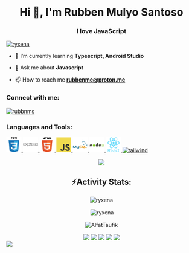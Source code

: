 <h1 align="center">Hi 👋, I'm Rubben Mulyo Santoso</h1>
<h3 align="center">I love JavaScript</h3>

<p align="left"> <a href="https://github.com/ryo-ma/github-profile-trophy"><img src="https://github-profile-trophy.vercel.app/?username=ryxena" alt="ryxena" /></a> </p>

- 🌱 I’m currently learning **Typescript, Android Studio**

- 💬 Ask me about **Javascript**

- 📫 How to reach me **rubbenme@proton.me**

<h3 align="left">Connect with me:</h3>
<p align="left">
<a href="https://instagram.com/rubbnms" target="blank"><img align="center" src="https://raw.githubusercontent.com/rahuldkjain/github-profile-readme-generator/master/src/images/icons/Social/instagram.svg" alt="rubbnms" height="30" width="40" /></a>
</p>

<h3 align="left">Languages and Tools:</h3>
<p align="left"> <a href="https://www.w3schools.com/css/" target="_blank" rel="noreferrer"> <img src="https://raw.githubusercontent.com/devicons/devicon/master/icons/css3/css3-original-wordmark.svg" alt="css3" width="40" height="40"/> </a> <a href="https://expressjs.com" target="_blank" rel="noreferrer"> <img src="https://raw.githubusercontent.com/devicons/devicon/master/icons/express/express-original-wordmark.svg" alt="express" width="40" height="40"/> </a> <a href="https://www.w3.org/html/" target="_blank" rel="noreferrer"> <img src="https://raw.githubusercontent.com/devicons/devicon/master/icons/html5/html5-original-wordmark.svg" alt="html5" width="40" height="40"/> </a> <a href="https://developer.mozilla.org/en-US/docs/Web/JavaScript" target="_blank" rel="noreferrer"> <img src="https://raw.githubusercontent.com/devicons/devicon/master/icons/javascript/javascript-original.svg" alt="javascript" width="40" height="40"/> </a> <a href="https://www.mysql.com/" target="_blank" rel="noreferrer"> <img src="https://raw.githubusercontent.com/devicons/devicon/master/icons/mysql/mysql-original-wordmark.svg" alt="mysql" width="40" height="40"/> </a> <a href="https://nodejs.org" target="_blank" rel="noreferrer"> <img src="https://raw.githubusercontent.com/devicons/devicon/master/icons/nodejs/nodejs-original-wordmark.svg" alt="nodejs" width="40" height="40"/> </a> <a href="https://reactjs.org/" target="_blank" rel="noreferrer"> <img src="https://raw.githubusercontent.com/devicons/devicon/master/icons/react/react-original-wordmark.svg" alt="react" width="40" height="40"/> </a> <a href="https://tailwindcss.com/" target="_blank" rel="noreferrer"> <img src="https://www.vectorlogo.zone/logos/tailwindcss/tailwindcss-icon.svg" alt="tailwind" width="40" height="40"/> </a> </p>

<div align="center">
<img align="center" src="https://user-images.githubusercontent.com/73097560/115834477-dbab4500-a447-11eb-908a-139a6edaec5c.gif"><h2 align="center">⚡Activity Stats:</h2>
<img align="center" height="180em" src="https://github-readme-stats.vercel.app/api/top-langs/?username=ryxena&layout=compact&theme=react" alt=ryxena />

<p>&nbsp;<img align="center" height="180em" src="https://github-readme-stats.vercel.app/api?username=ryxena&show_icons=true&locale=en&theme=react" alt="ryxena" /></p>

<p><img align="center" height="180em" src="https://github-readme-streak-stats.herokuapp.com/?user=ryxena&theme=react" alt="AlfatTaufik" /></p>

<img align="center" src="http://github-profile-summary-cards.vercel.app/api/cards/stats?username=ryxena&theme=react" height="180em" />
<img align="center" src="http://github-profile-summary-cards.vercel.app/api/cards/most-commit-language?username=ryxena&theme=react" height="180em" />
<img align="center" src="http://github-profile-summary-cards.vercel.app/api/cards/repos-per-language?username=ryxena&theme=react" height="180em" />
<img align="center" src="http://github-profile-summary-cards.vercel.app/api/cards/productive-time?username=ryxena&theme=react" height="180em" />
<img align="center" src="http://github-profile-summary-cards.vercel.app/api/cards/profile-details?username=ryxena&theme=react" height="180em" />
</div>

<img align="center" src="https://github-readme-activity-graph.vercel.app/graph?username=ryxena&theme=react-dark"/>

